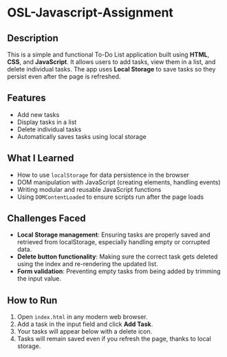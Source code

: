 # OSL-Javascript-Assignment

## Description
This is a simple and functional To-Do List application built using **HTML**, **CSS**, and **JavaScript**. It allows users to add tasks, view them in a list, and delete individual tasks. The app uses **Local Storage** to save tasks so they persist even after the page is refreshed.

## Features
- Add new tasks
- Display tasks in a list
- Delete individual tasks
- Automatically saves tasks using local storage

## What I Learned
- How to use `localStorage` for data persistence in the browser
- DOM manipulation with JavaScript (creating elements, handling events)
- Writing modular and reusable JavaScript functions
- Using `DOMContentLoaded` to ensure scripts run after the page loads

## Challenges Faced
- **Local Storage management**: Ensuring tasks are properly saved and retrieved from localStorage, especially handling empty or corrupted data.
- **Delete button functionality**: Making sure the correct task gets deleted using the index and re-rendering the updated list.
- **Form validation**: Preventing empty tasks from being added by trimming the input value.

## How to Run
1. Open `index.html` in any modern web browser.
2. Add a task in the input field and click **Add Task**.
3. Your tasks will appear below with a delete icon.
4. Tasks will remain saved even if you refresh the page, thanks to local storage.

